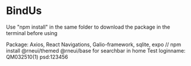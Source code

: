 # BindUs

Use "npm install" in the same folder to download the package in the terminal before using

Package: Axios, React Navigations, Galio-framework, sqlite, expo 
// npm install @rneui/themed @rneui/base for searchbar in home
Test loginname: QM032510(1) psd:123456
